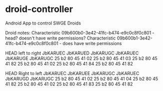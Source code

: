 # droid-controller
Android App to control SWGE Droids

Droid notes:
Characteristic 09b600b0-3e42-41fc-b474-e9c0c8f0c801 - head? doesn't have write permissions?
Characteristic 09b600b1-3e42-41fc-b474-e9c0c8f0c801 - does have write permissions

HEAD left to right JbKARUEC JbKARUED JbKARUGC JbKARUEC JbKARUGE JbKARUGC
25 b2 80 45 41 02
25 b2 80 45 41 03
25 b2 80 45 41 82
25 b2 80 45 41 02
25 b2 80 45 41 84
25 b2 80 45 41 82

HEAD Right to left JbKARUEC JbKARUEE JbKARUGC JbKARUEC JbKARUGD JbKARUGC
25 b2 80 45 41 02
25 b2 80 45 41 04
25 b2 80 45 41 82
25 b2 80 45 41 02
25 b2 80 45 41 83
25 b2 80 45 41 82
